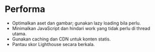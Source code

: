 # Performa

- Optimalkan aset dan gambar; gunakan lazy loading bila perlu.
- Minimalkan JavaScript dan hindari work yang tidak perlu di thread utama.
- Gunakan caching dan CDN untuk konten statis.
- Pantau skor Lighthouse secara berkala.
